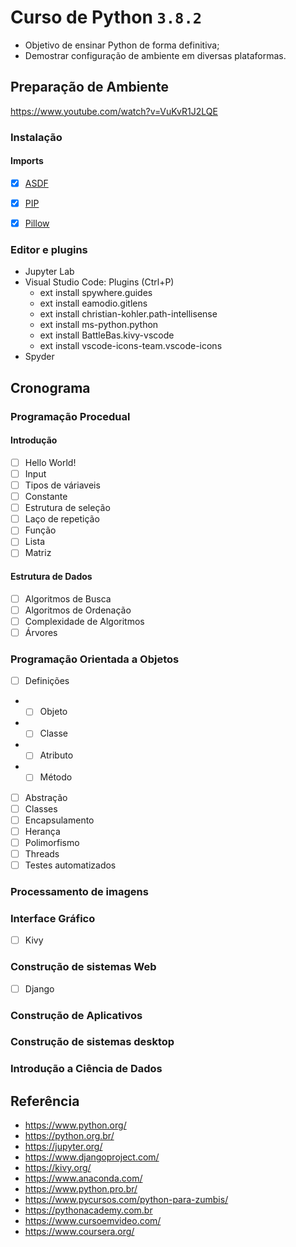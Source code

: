 Curso de Python `3.8.2`
=================

* Objetivo de ensinar Python de forma definitiva; 
* Demostrar configuração de ambiente em diversas plataformas.

## Preparação de Ambiente
https://www.youtube.com/watch?v=VuKvR1J2LQE

### Instalação

#### Imports
- [X] [ASDF](https://github.com/sswellington/linux-essencial/blob/master/equivalente/asdf.sh)

- [X] [PIP](https://github.com/sswellington/linux-essencial/blob/master/equivalente/pip.sh)
- [X] [Pillow](https://pillow.readthedocs.io/en/stable/reference/Image.html)
### Editor e plugins

* Jupyter Lab
* Visual Studio Code: Plugins (Ctrl+P)
    * ext install spywhere.guides
    * ext install eamodio.gitlens
    * ext install christian-kohler.path-intellisense
    * ext install ms-python.python
    * ext install BattleBas.kivy-vscode
    * ext install vscode-icons-team.vscode-icons
* Spyder

## Cronograma

### Programação Procedual 

#### Introdução 

- [ ] Hello World!
- [ ] Input
- [ ] Tipos de váriaveis
- [ ] Constante
- [ ] Estrutura de seleção
- [ ] Laço de repetição
- [ ] Função
- [ ] Lista
- [ ] Matriz

#### Estrutura de Dados

- [ ] Algoritmos de Busca
- [ ] Algoritmos de Ordenação
- [ ] Complexidade de Algoritmos 
- [ ] Árvores 

### Programação Orientada a Objetos

- [ ] Definições
- - [ ] Objeto
- - [ ] Classe
- - [ ] Atributo
- - [ ] Método 
- [ ] Abstração
- [ ] Classes
- [ ] Encapsulamento
- [ ] Herança
- [ ] Polimorfismo
- [ ] Threads
- [ ] Testes automatizados

### Processamento de imagens

### Interface Gráfico

- [ ] Kivy

### Construção de sistemas Web

- [ ] Django

### Construção de Aplicativos

### Construção de sistemas desktop

### Introdução a Ciência de Dados

## Referência
* https://www.python.org/
* https://python.org.br/
* https://jupyter.org/
* https://www.djangoproject.com/
* https://kivy.org/
* https://www.anaconda.com/
* https://www.python.pro.br/
* https://www.pycursos.com/python-para-zumbis/
* https://pythonacademy.com.br
* https://www.cursoemvideo.com/
* https://www.coursera.org/
